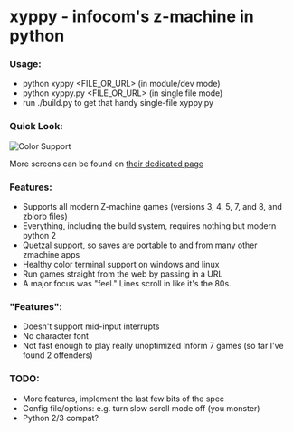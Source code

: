# xyppy - infocom's z-machine in python

### Usage:

* python xyppy &lt;FILE\_OR\_URL&gt; (in module/dev mode)
* python xyppy.py &lt;FILE\_OR\_URL&gt; (in single file mode)
* run ./build.py to get that handy single-file xyppy.py

### Quick Look:

![Color Support](https://github.com/theinternetftw/xyppy/raw/master/screens/color_support.gif)

More screens can be found on [their dedicated page](https://github.com/theinternetftw/xyppy/master/screens)

### Features:

* Supports all modern Z-machine games (versions 3, 4, 5, 7, and 8, and zblorb files)
* Everything, including the build system, requires nothing but modern python 2
* Quetzal support, so saves are portable to and from many other zmachine apps
* Healthy color terminal support on windows and linux
* Run games straight from the web by passing in a URL
* A major focus was "feel." Lines scroll in like it's the 80s.

### "Features":

* Doesn't support mid-input interrupts
* No character font
* Not fast enough to play really unoptimized Inform 7 games (so far I've found 2 offenders)

### TODO:
* More features, implement the last few bits of the spec
* Config file/options: e.g. turn slow scroll mode off (you monster)
* Python 2/3 compat?
